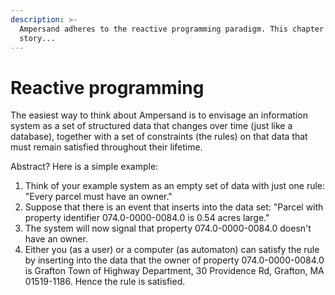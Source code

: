 ```yaml
---
description: >-
  Ampersand adheres to the reactive programming paradigm. This chapter tells the
  story...
---
```


# Reactive programming

The easiest way to think about Ampersand is to envisage an information system as a set of structured data that changes over time (just like a database), together with a set of constraints (the rules) on that data that must remain satisfied throughout their lifetime.

Abstract? Here is a simple example:

1. Think of your example system as an empty set of data with just one rule: "Every parcel must have an owner."
2. Suppose that there is an event that inserts into the data set: "Parcel with property identifier 074.0-0000-0084.0 is 0.54 acres large."
3. The system will now signal that property 074.0-0000-0084.0 doesn't have an owner.
4. Either you (as a user) or a computer (as automaton) can satisfy the rule by inserting into the data that the owner of property 074.0-0000-0084.0 is Grafton Town of Highway Department, 30 Providence Rd, Grafton, MA 01519-1186. Hence the rule is satisfied.

